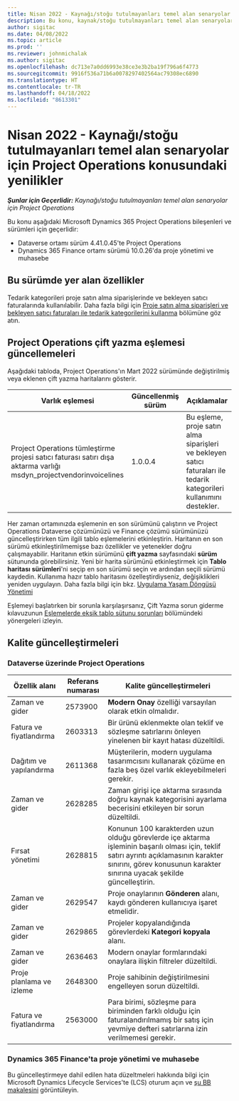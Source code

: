 ```yaml
---
title: Nisan 2022 - Kaynağı/stoğu tutulmayanları temel alan senaryolar için Project Operations konusundaki yenilikler
description: Bu konu, kaynak/stoğu tutulmayanları temel alan senaryolar için Microsoft Dynamics 365 Project Operations'ın Nisan 2022 sürümünde kullanılabilen kalite güncelleştirmeleri hakkında bilgi sağlar.
author: sigitac
ms.date: 04/08/2022
ms.topic: article
ms.prod: ''
ms.reviewer: johnmichalak
ms.author: sigitac
ms.openlocfilehash: dc713e7a0dd6993e38ce3e3b2ba19f796a6f4773
ms.sourcegitcommit: 9916f536a71b6a0078297402564ac79308ec6890
ms.translationtype: HT
ms.contentlocale: tr-TR
ms.lasthandoff: 04/18/2022
ms.locfileid: "8613301"
---
```

# <a name="whats-new-april-2022---project-operations-for-resourcenon-stocked-based-scenarios"></a>Nisan 2022 - Kaynağı/stoğu tutulmayanları temel alan senaryolar için Project Operations konusundaki yenilikler

_**Şunlar için Geçerlidir:** Kaynağı/stoğu tutulmayanları temel alan senaryolar için Project Operations_

Bu konu aşağıdaki Microsoft Dynamics 365 Project Operations bileşenleri ve sürümleri için geçerlidir:

- Dataverse ortamı sürüm 4.41.0.45'te Project Operations
- Dynamics 365 Finance ortamı sürümü 10.0.26'da proje yönetimi ve muhasebe

## <a name="features-included-in-this-release"></a>Bu sürümde yer alan özellikler

Tedarik kategorileri proje satın alma siparişlerinde ve bekleyen satıcı faturalarında kullanılabilir. Daha fazla bilgi için [Proje satın alma siparişleri ve bekleyen satıcı faturaları ile tedarik kategorilerini kullanma](configure-procurement-categories.md) bölümüne göz atın.

## <a name="project-operations-dual-write-maps-updates"></a>Project Operations çift yazma eşlemesi güncellemeleri

Aşağıdaki tabloda, Project Operations'ın Mart 2022 sürümünde değiştirilmiş veya eklenen çift yazma haritalarını gösterir.

| Varlık eşlemesi | Güncellenmiş sürüm | Açıklamalar |
| -------------- | ------------------- | ------------|
| Project Operations tümleştirme projesi satıcı faturası satırı dışa aktarma varlığı msdyn\_projectvendorinvoicelines | 1.0.0.4 | Bu eşleme, proje satın alma siparişleri ve bekleyen satıcı faturaları ile tedarik kategorileri kullanımını destekler. |

Her zaman ortamınızda eşlemenin en son sürümünü çalıştırın ve Project Operations Dataverse çözümünüzü ve Finance çözümü sürümünüzü güncelleştirirken tüm ilgili tablo eşlemelerini etkinleştirin. Haritanın en son sürümü etkinleştirilmemişse bazı özellikler ve yetenekler doğru çalışmayabilir. Haritanın etkin sürümünü **çift yazma** sayfasındaki **sürüm** sütununda görebilirsiniz. Yeni bir harita sürümünü etkinleştirmek için **Tablo haritası sürümleri**'ni seçip en son sürümü seçin ve ardından seçili sürümü kaydedin. Kullanıma hazır tablo haritasını özelleştirdiyseniz, değişiklikleri yeniden uygulayın. Daha fazla bilgi için bkz. [Uygulama Yaşam Döngüsü Yönetimi](/dynamics365/fin-ops-core/dev-itpro/data-entities/dual-write/app-lifecycle-management)

Eşlemeyi başlatırken bir sorunla karşılaşırsanız, Çift Yazma sorun giderme kılavuzunun [Eşlemelerde eksik tablo sütunu sorunları](/dynamics365/fin-ops-core/dev-itpro/data-entities/dual-write/dual-write-troubleshooting-finops-upgrades#missing-table-columns-issue-on-maps) bölümündeki yönergeleri izleyin.

## <a name="quality-updates"></a>Kalite güncelleştirmeleri

### <a name="project-operations-on-dataverse"></a>Dataverse üzerinde Project Operations

| Özellik alanı | Referans numarası | Kalite güncelleştirmeleri |
| ------------ | ---------------- | -------------- |
| Zaman ve gider | 2573900 | **Modern Onay** özelliği varsayılan olarak etkin olmalıdır. |
| Fatura ve fiyatlandırma | 2603313 | Bir ürünü eklenmekte olan teklif ve sözleşme satırlarını önleyen yinelenen bir kayıt hatası düzeltildi. |
| Dağıtım ve yapılandırma | 2611368 | Müşterilerin, modern uygulama tasarımcısını kullanarak çözüme en fazla beş özel varlık ekleyebilmeleri gerekir. |
| Zaman ve gider | 2628285 | Zaman girişi içe aktarma sırasında doğru kaynak kategorisini ayarlama becerisini etkileyen bir sorun düzeltildi. |
| Fırsat yönetimi| 2628815 | Konunun 100 karakterden uzun olduğu görevlerde içe aktarma işleminin başarılı olması için, teklif satırı ayrıntı açıklamasının karakter sınırını, görev konusunun karakter sınırına uyacak şekilde güncelleştirin. |
| Zaman ve gider| 2629547 | Proje onaylarının **Gönderen** alanı, kaydı gönderen kullanıcıya işaret etmelidir. |
| Zaman ve gider| 2629865 | Projeler kopyalandığında görevlerdeki **Kategori kopyala** alanı. |
| Zaman ve gider| 2636463 | Modern onaylar formlarındaki onaylara ilişkin filtreler düzeltildi. |
| Proje planlama ve izleme | 2648300 | Proje sahibinin değiştirilmesini engelleyen sorun düzeltildi. |
| Fatura ve fiyatlandırma | 2563000 | Para birimi, sözleşme para biriminden farklı olduğu için faturalandırılmamış bir satış için yevmiye defteri satırlarına izin verilmemesi gerekir. |

### <a name="project-management-and-accounting-in-dynamics-365-finance"></a>Dynamics 365 Finance'ta proje yönetimi ve muhasebe

Bu güncelleştirmeye dahil edilen hata düzeltmeleri hakkında bilgi için Microsoft Dynamics Lifecycle Services'te (LCS) oturum açın ve [şu BB makalesini](https://fix.lcs.dynamics.com/Issue/Details?bugId=662864) görüntüleyin.
